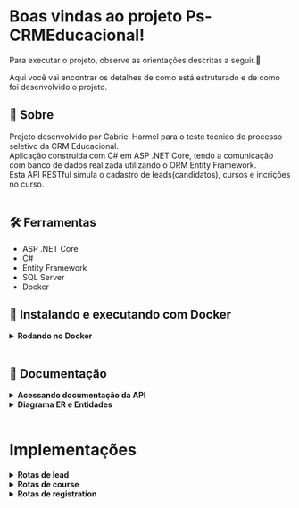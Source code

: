 # Boas vindas ao projeto Ps-CRMEducacional!

Para executar o projeto, observe as orientações descritas a seguir.🚀

Aqui você vai encontrar os detalhes de como está estruturado e de como foi desenvolvido o projeto.

## :page_with_curl: Sobre
  Projeto desenvolvido por Gabriel Harmel para o teste técnico do processo seletivo da CRM Educacional.
  </br>
  Aplicação construída com C# em ASP .NET Core, tendo a comunicação com banco de dados realizada utilizando o ORM Entity Framework.
  </br>
  Esta API RESTful simula o cadastro de leads(candidatos), cursos e incrições no curso.
  <br />
  <br />

## :hammer_and_wrench: Ferramentas

* ASP .NET Core
* C#
* Entity Framework
* SQL Server
* Docker


## :whale2: Instalando e executando com Docker



<details>
  <summary><strong>Rodando no Docker</strong></summary><br />

  A aplicação foi pensada para ser testada com o Docker.
  
  Veja as orientações abaixo para iniciar a execução do projeto.
  > Rode o comando `export DOTNET_CONNECTION_STRING="Server=127.0.0.1;Database=crm_edc_db;User=SA;Password=Password12!;TrustServerCertificate=true"`
  - Ele irá setar a variável de ambiente "DOTNET_CONNECTION_STRING" para que seja possível executar os comandos abaixo.
  > Rode o serviço com o comando `docker-compose up -d` dentro da pasta `./src`'.
  - Esse serviço irá inicializar um container chamado `ps-crmeducacional`.
  - A partir daqui você pode rodar o container `ps-crmeducacional` via CLI ou abri-lo no VS Code.
  > Use o comando `docker exec -it ps-crmeducacional bash` dentro da pasta `./src/api`.
  - Ele te dará acesso ao terminal interativo do container criado pelo compose, que está rodando em segundo plano.
  > Instale as dependências com `dotnet restore` dentro da pasta `./src/api`.
---
  
  ✨ **Dica:** Para rodar o projeto desta forma, obrigatoriamente você deve ter o ambiente `.NET` na versão 6.0.0 ou superior instalado em seu computador.

  ✨ **Dica:** Verifique se as portas 1433 (para execução do banco de dados), 5288 e 7027 (para execução da API) estão disponíveis no seu computador.

---

## Após a instalação das dependências

  > Use o comando `dotnet ef database update` dentro da pasta `./src/api` para iniciar nosso banco de dados.
  - Ele inicializa e popula o banco de dados desenvolvido com a ORM Entity Framework. 
  Consulte o arquivo `docker-compose` para consultar as entradas para conexão de sua interface de banco de dados SQLServer. Recomendamos o `Azure Data Studio`.
  > Inicie a aplicação com os comandos `dotnet run` dentro da pasta `./src/api`.
  - Para executar a aplicação em sua plataforma de cliente da API ou explorá-la no Swagger na seguinte rota:
    `https://localhost:7027/swagger/index.html`
---

  <br/>
</details>

<br/>

## :page_with_curl: Documentação

<details>
<summary><strong>Acessando documentação da API</strong></summary><br />

> Para consultar a documentação completa junto dos exemplos de requisição, após executar os comandos informados acima, acesse a rota:
- https://localhost:7027/swagger/index.html

Uma janela semelhante a essa deverá ser exibida
    
![](./public/swagger-exemple.png?raw=true "Title")

</details>

<details>
  <summary  id="diagrama"><strong>Diagrama ER e Entidades</strong></summary>

  ## Diagrama de Entidade-Relacionamento


  A construção das tabelas através do ORM, seguiu o seguinte *DER*:

  ![DER](./public/DER-ps-crm-edc.png)

  ---

  ## Formato das entidades


  Para a criação e atualização do banco de dados foi utilizado a `Entity Framework`. 

  A partir do DER, segue os exemplos com a descrição das tabelas do banco de dados:


  - Uma tabela chamada **Lead**, contendo dados com a seguinte estrutura:

    ```json
    {
      "id": 1,
      "name": "Bill G.",
      "cpf": "123.456.789-12",
    }
    ```
  - Uma tabela chamada **Course**, contendo dados com a seguinte estrutura:

    ```json
    {
      "id": 1, 
      "name": "Course Name",
    }
    ```

  - Uma tabela chamada **Registrations**, contendo dados com a seguinte estrutura:

    ```json
    {
      "leadId": 1,
      "postId": 1,
    }  
    ``` 

    *Os dados acima e do banco de dados são fictícios, e estão aqui apenas para simular o funcionamento da API.*

    ---

<br />

</details>

<br />

# Implementações

<details>
  <summary><strong> Rotas de lead </strong></summary>

### - Através do endpoint POST `/lead`

- O endpoint é acessível através do URL `/lead`;
- O endpoint deve ser capaz de criar um lead, retornando o status http `201`;
- O corpo da requisição segue o formato abaixo:
  ```json
  {
    "name": "Gabriel Harmel",
    "cpf": "123.456.789-12"
  }
  ```

<details>
  <summary><strong> Validações </strong></summary>

  * **[Será validado que não é possível criar um lead caso o CPF informado não estiver no formato correto]**
  - Caso o CPF informado não esteja no formato correto,  o resultado retornado deverá ser conforme exibido abaixo, com um status http `400`:
    ```json
    {
      "message": "O campo \"CPF\" deve estar no formato 123.456.789-10"
    }
    ```

  * **[Será validado que não é possível criar um lead com o nome vazio]**
  - Caso o campo `name` não tenha ao menos um caractere, o resultado retornado deverá ser conforme exibido abaixo, com um status http `400`:
    ```json
    {
      "message": "O campo \"Nome\" deve ter no mínimo 1 caractere"
    }
    ```
* **[Será validado que não é possível criar um lead com o nome acima de 58 caracteres]**
  - Caso o campo `name` tenha mais de 58 caracteres, o resultado retornado deverá ser conforme exibido abaixo, com um status http `400`:
    ```json
    {
      "message": "O campo \"Nome\" deve ter no máximo 58 caracteres"
    }
    ```
---


</details>

</details>

<details>
<summary><strong> Rotas de course </strong></summary>

### - Através do endpoint POST `/course`

- O endpoint é acessível através do URL `/course`;
- O endpoint deve ser capaz de criar um course, retornando o status http `201`;
- O corpo da requisição segue o formato abaixo:
  ```json
  {
    "name": "course",
  }
  ```

<details>
  <summary><strong> Validações </strong></summary>

  * **[Será validado que não é possível criar um course com o nome vazio]**
  - Caso o campo `name` não tenha ao menos um caractere, o resultado retornado deverá ser conforme exibido abaixo, com um status http `400`:
    ```json
    {
      "message": "O campo \"Nome\" deve ter no mínimo 1 caractere"
    }
    ```

* **[Será validado que não é possível criar um course com o nome acima de 58 caracteres]**
  - Caso o campo `name` tenha mais de 58 caracteres, o resultado retornado deverá ser conforme exibido abaixo, com um status http `400`:
    ```json
    {
      "message": "O campo \"Nome\" deve ter no máximo 58 caracteres"
    }
    ```
</details>
    
</details>

<details>
<summary><strong> Rotas de registration </strong></summary>

### - Através do endpoint POST `/registration`

- O endpoint é acessível através do URL `/registration`;
- O endpoint deve ser capaz de criar um course, retornando o status http `201`;
- O corpo da requisição segue o formato abaixo:
  ```json
  {
    "idLead": 1,
    "idCourse": 1
  }      
  ```

<details>
  <summary><strong> Validações </strong></summary>

  * **[Será validado que não é possível criar um registation com idLead ou idCourse inválidos e/ou inexistentes]**
  - Caso o campo `idLead` ou `idCourse` não existam em suas respectivas tabelas ou a registration já esteja cadastrada, o resultado retornado deverá ser conforme exibido abaixo, com um status http `400`:
    ```json
    {
      "message": "CourseId e/ou LeadId inválido ou inexistente"
    }
    ```


</details>
